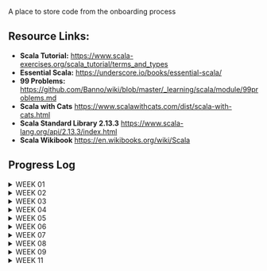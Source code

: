 A place to store code from the onboarding process


## Resource Links:
- **Scala Tutorial:** https://www.scala-exercises.org/scala_tutorial/terms_and_types
- **Essential Scala:** https://underscore.io/books/essential-scala/
- **99 Problems:** https://github.com/Banno/wiki/blob/master/_learning/scala/module/99problems.md
- **Scala with Cats** https://www.scalawithcats.com/dist/scala-with-cats.html
- **Scala Standard Library 2.13.3** https://www.scala-lang.org/api/2.13.3/index.html
- **Scala Wikibook** https://en.wikibooks.org/wiki/Scala


## Progress Log
<details><summary>WEEK 01</summary>
<p>

Day 001 - Scala exercises from website.  
This was useful as exercises to test knowledge, but not very pedigogical.
The fill in the blank method just wasn't helpful for me.

End Week 1 -
Completed chapters 1-3 Essential Scala w/ exercises, 99 Problems probs 1-6 , Scala Tutorial 1-7

</p>
</details>

<details><summary>WEEK 02</summary>
<p>

### 11/22/21
Completed probs 8-12
Spent too much time on problems 7, 13.   I feel like the resource
don't provide enough material to tackle those problems. Or maybe the problems themselves could have expandeable hints.


Q's:
- P09 my implementation forces me to reverse the output.  Am I missing somethin?
- P10 not sure if I understood the contraints of the of problem:
> Use the result of problem P09 to implement the so-called run-length encoding data compression method.
- P12 My helper function seems super janky.  I'm passing the element even though
  it doesn't change for the duration of the function, I believe.
- P13 my solution doesn't work.  Need another idea...

#### TIL:
- I used a default value for an **accumulator in the public interface**
  of a function.  But really that accumulator is an implementation detail,
  so it's **bad practice** to expose it that way.  Just use the accumalator
  in the interior helper function.

### 11/23/21

Implemented alternative version of prob 07
Impl: prob 13, ch04 CatSim, ch04 Shapes(traits)

Possible Hint for Prob 7:
Look at the scala docs for signature for flatmap?

Q's:
- What is the reading goal for the week?
-

#### TIL:
- `a: List[_]`  means `a` is of type `List`. You can use this in pattern
  matching.
-

### 11/24/21

Read half Essential Sca ch04

Q's:
1. From ch04 Essential Scala - What is the cake pattern? Why was I told to avoid it?
2. ~~How do I arrange a file? Should all the traits go together?~~
3. ~~How come we are using traits rather than abstract classes?~~
4. ~~I feel like this implementation is wrong (Color) - (putting name logic here)
   but don't know why it's better to put it in Draw.apply.  Why is it better to wait
   the name? Maybe we want like with late binding we somehow want objects to be as
   lightweight as possible?~~

5. section  4.2.2.2 https://books.underscore.io/essential-scala/essential-scala.html
   Is there a convention to refer to this object that's just performing random stuff on
   objects in the file/package?  This Draw object feels misplaced or somehow random.
   maybe it's just because it's named Draw.  Having objects have an apply method makes it hard
   to understand the naming convention, if there is one.


#### TIL:
- What a functor is.  Higher kinded type. takes a type and returns a type
- That tuples can be used as a poor man's case class.  Both are product types.  So think about use cases
- Group traits and the classes that implement them together in the file
-

### 11/25/21
- Prob 08 reimpl using fold
- reimpl prob 07 [A] using fold

Peeked at Scala with Cats Ch01

Essential Scala Ch04
- Short Division
- Stop on a Dime
- Calculator
- Water, Water...

Q's
-SOLVED ~~gave up on reimpl prob 07 using fold with Any; mental block~~

### 11/26/21

- reimpl prob 07 Any with fold during code review
- prob 14 w/ foldLeft; w/ map...flatMap
- prob 15 w/ foldLeft; w/ map...flatMap

Q's

#### TIL:
- There is a big difference between fold and foldLeft.
  fold is for when the order of the accumulation doesn't matter.


</p>
</details>



<details><summary>WEEK 03</summary>
<p>

### 11/28/21
**Essential Scala. chapter 4**
- Stop on a Dime - polymorphic dispatch vs pattern matching
- Calculator - structural recursion pattern
- A List of Methods - recursive data structures exercises

Q's
- Stuck in chapter 4 because I forgot how traverse a binary tree...

#### TIL:
- Abstract Syntax Tree - defining type to represent expressions to be operated on
- Lambda functions are just instances of FunctionN; written pretty much as
  the body of the apply method.
-


### 11/29/21

Q's
- from my gross prob 17: is There a way to exit early/short circuit from a map/fold type function?
- prob 18, I"m still confused as to why I need the case keyword in order to deconstruct in pattern matching
- prob 19. feels janky used foldleft, but I still have the shortcircuit prob.
- prob 20.  Inc I have a type mismatch.

#### TIL
- `flatMap` vs `map` and `flatten`... but I need to go over it again.

### 11/30/21

Q's


#### TIL
- `case` keyword can be used to create an anonymous class??


### 12/01/21
- Solved prob 20

#### TIL
- `Option.empty[A]` is the same as` None: Option[A]`
- using `foldRight` can sometimes save me from iterating twice through the list


### 12/02/21

- Solved prob 12, 14 using fold, and for comprehensions
- Scala Exercises: standard library
- Essential Scala: chap 4 - Calculator(Suc,Fail), model Json Object INC

Q's
- ~~can't use a for comprehension~~
- I still don't understand Either despite passing the exercise.
- ~~got wrecked trying to Model the JSON object; I have new plan but
  still am a bit confused.~~
- ~~could not fully understand the Calculator solution~~
- what does this mean? 4.5.5
  ~~>In classic functional programming style we have no objects, only data without methods and functions.~~
  ^ this is an indication of the Expression Problem

#### TIL
- for comprehension are syntactic sugar for flatMap pattern



### 12/03/21
- Essential Scala ch04 - Json Model

Q's

-


#### TIL
- Definition for semi-group, Monoid
- The Expression Problem - whether to use pattern matching or Polymorphic dispatch.  One allow easier addition
  of data; the other allows easier addition of method/functions/operations.
- Type Classes - semi-group, Monoid
- One might say "Int has a monoid Instance (using plus/addition)"


</p>
</details>


<details><summary>WEEK 04</summary>
<p>

### 12/06/21

- Essential Scala ch05 - read through chapter,
  but did not complete exercises yet.
- 99problem #18 with fold, w/o ZipWithIndex

Q's

-


#### TIL

- use List.empty rather than List()
- if all you're doing is checking the condition, you don't need a pattern match, in other
  words I don't need to deconstruct.
- with tuples, consider deconstructing and naming the parts for readability
- think about how you can reuse the code , and comment stuff with maths!


### 12/07/21

- Essential Scala Ch04 JSON impl string representation of model
- [Kayak] wrote shell script to automate Submission Count/Diff
- Essential Scala Ch04 attempt Music Model impl
- Essential Scala Ch 05 Generic List - impl length, contains, getAtIdx
- Essential Scala Ch05 two versions of fold: stack and tail rec
- Ess Scala Ch05 reimpl sum, length, prod w/ custom fold

Q's
- ~~Failed on Music Model - code duplicate, etc...~~
- Adjusted music model; when build it, the api is very janky.
  This is low priority, so come back to it.
- Ch05 - Generic List how come changing End to be generic forces
  us to change it from object to class?  Hmmm.. maybe because all Ends
  are now no longer the same?
- EssScala Ch05 - Failed at tail rec generic fold:
  >Implement a generalised version of fold and rewrite
  > double in terms of it. (5.2.3.1)


#### TIL

- Variadic - any number of parameters
- Several shell commands and brief history of shell
  [which, chmod, #!, ]
-  don't model things that aren't important to model.
- Dynamic model - you run the risk having the same information expressed
  in multiple ways

### 12/08/21

- [Kayak] Socket vs WebSocket vs HTTTP;
- [Kayak] Walk through HTTP service plumping
- [Kayak] Minor improvement to Submission log script
- [Kayak] Begin Bash track on Exercism.io
- Essential Scala ch05 - reimpl double using fold,

Q's
 
-

#### TIL
- [Kayak] web sockets are stateful (as oppose to http)
- FoldRight is not tail Recrusive!  FoldLeft is Tail Recursive.
- use the appropriate parens with Tuples; the shortcut syntax has
  been deprecated
-

### 12/09/21

- Finally completed 5.3.1 Fold using.  Was having type mismatch problems.
- EssSca 05 - Impl generic binary and fold
- EssSca 05 - tree to string using fold
- EssSca 05 - generic sum type, product type Either
- EssSca 05 - impl Maybe;  fold on Maybe
- EssSca 05 - impl Fold on generic sum/Either
- EssSca 05 - use Map on linkedlist
-

Q's

- ~~In tree to string 5.3.4.1 still confused hot str => str qualifies as A=>B~~
- ~~don't understand my solution for fold on maybe - similar to above~~

#### TIL

- Placeholder Syntax for scala function literals
- Converting methods to functions; This is cool because I think
  I accidentally did this and was confused
- Finally understand Either!  lol YaaTaa!
- instead of using None, try to use Option.empty



### 12/10/21

- Essential Scala Chapter 06 - pair-programmed to impl Unique
-


Q's



#### TIL


- The general idea is a monad represents a value in some context.
- learned `C[A] <: Seq[A]`


</p>
</details>


<details><summary> WEEK 05 </summary>
<p>

### 12/12/21

- Scala W/ Cats Ch01 - Printable Exercise 1.3
- Essential Scala ch05 - impl map for maybe
- Essential Scala Ch05 - use flatMap on list
- Essential Scala Ch05 - impl map on Either/genericSumType
-


Q's

- ~~1.1.2  I undestand that they are using the implicit, but don't
  understand why it's necessary.~~  Solved I think...
- ~~Does the complier search the whole project for implicits? Or
  it knows from the import statements?~~  
  A: Put implicits in companion objects, for now and everything should be fine.

- ~~Don't understand part of the solution for 1.3~~
> def print[A](input: A)(implicit p: Printable[A]): Unit =
println(format(input))

- confused by impl flatMap on Either - GenericSumtype
- wrecked by 5.7 - last calculator exercise

- ~~(from SequencingComputations file) What is the correct way to import?~~
- `A: ._ ; .* ; .{<object>, <object>, ...}`




#### TIL

- A Scala type class is represented by a trait with
  at least one type parameter.
- Partial Functions as in "X is a partial function from A to B"



### 12/13/21

- Essential Scala Ch06 animals exercise
- Essential Scala Ch06 So-called "Directors" IntraMovieDB exercise


Q's

-

#### TIL

- _ Underscore is kind of a default wildcard




### 12/14/21

- Ess Scala Cha06, override toString function on Dir after Sally's
  suggestion
- Ess Scala Ch06 separate functions from display
- Ess Scala 6.2.7 Heroes of Silver Screen


Q's

- On director function display functions; What's a strategy for making a nicer
  api? my first idea is making a "formatter" HOF ,  "adapter" HOF that prepares a function for the "formatter",
- my film announcement is janky as heck because i used foldLeft
-

#### TIL

- Idiomatic way to write empty Seq is Seq.empty


### 12/15/21

- EssSca Ch06 - FoldLeft
- Map
- Reverse
- Minimum

Q's

-

#### TIL

- [Senior 1-1: Ross] enter verbose/"debug mode" with bash `set -x`
- [Senior 1-1: Ross] how to fail fast within a script `set -e`


### 12/16/21

- EssSca Ch06 - reimpl some IMDB w/ collect
- [Senior 1-1: Ross] - Shell Scripting: conditional blocks, `[` test command,
  subshells, function syntax, spellcheck (like a linter)
- [Senior 1-1: Ross] - Scala
- EssSca Ch06 - reimpl foldLeft using var/foreach
- EssSca Ch-6 - reimpl IMDB w/ better formatting function
- EssSca Ch06 - impl nolan films using for comp
- EssSca Ch06 - reimpl sort films by rating w/ for comp
- EssSca Ch06 - reimpl announce films w/ for comp
- EssSca Ch06 - impl option adding with for comp and flatmap-map; w/ 3 parameters


Q's

- with the announcement exercise, I'm a little shaky on the for comp syntax
-

#### TIL

-

### 12/17/21

- [Senior 1-1: Andrew] - Variance - Covariance/Contravariance use case; relate to currying
-

Q's

-


#### TIL

- `{}` after yield are not a part of the expression
- scala format - plugin that rewrites the code to a "standard" style
  > https://scalameta.org/scalafmt/
- if the right side of the function is a single expression
- loose rule not to mix for comp and flatmap syntax
</p>
</details>


<details><summary>WEEK 06</summary>
<p>

### 12/20/21

- Essential Scala Ch06 - short Div;
- Essential Scala Ch06 - SimpleCalculator

Q's

- basically I need to reread this whole section


#### TIL

-


### 12/21/21

- ScalaTron Tutorial
- [Team Kayak] - Kafka4s AutoOffsetReset stuff
- [Senior 1-1 - Ross] - Shell Scripting, Scala - Unit vs Void; IO


Q's

-


#### TIL

- Don't tolerate warnings.


### 12/22/21

- EssScala Chapter 06 - Favorites
- EsSc06 union of sets
- EsSC06 union of maps


Q's

- ~~Struggling with Big O of Union of Maps solutions.  What is the
  Big O of the big solution vs my solution?~~
- ~~Random Words - I think my solution was stuck in OO style thinking;
  maybe I should default to thinking of maps as pattern matching functions~~
- ~~Trackback `.get `on Option unsafe; `.get` on a map safe?~~
- Essential Sca Ch06 Probabilities. mental block.  Just not sure what
  they are asking...
- sa - really stuck on flatMap

#### TIL

- the reason we leverage pattern matching is to check exhaustiveness
- any lookup that doesn't return an option is suspect
-

</p>
</details>


<details><summary>WEEK 07</summary>
<p>

### 12/27/21

- EssScala Ch06 - Prob - CatSmellsFood
- ScalaTron - NameDisplay, Command Parser, Random Movement


Q's

- ~~My cat function is just kinda hanging on top level.
  Where should it be?~~

#### TIL

-


### 12/28/21

- Refactor Prob18 using collect


Q's

-

#### TIL

-


### 01/02/22

- ScalaTron - Complete Bot - 'Boom-Shaka-Scala!!'
-

Q's

-



</p>
</details>




<details><summary>WEEK 08</summary>
<p>

### 01/03/22

-

Q's

-


#### TIL


</p>
</details>



<details><summary>WEEK 09</summary>
<p>

### 01/10/22

- [Team Kayak] conversations changes from consumer websocket api v1 - v2 docs
- EssentialScala Ch07 - Ordering; implicits; type class pattern

Q's

-


#### TIL


</p>
</details>

<details><summary>WEEK 11</summary>
<p>

### 01/23/22

- 
- Scala w/ cats Chapter 1


Q's

- ~~Scala w/ Cats - don't understand implicitly built in function~~


#### TIL



### 01/27/22

-
- Scala w/ cats Chapter 1 - Complete!


Q's

- I don't quite understand how implicits are located using the Syntax notation.


#### TIL



### 01/28/22

- 
- Scala w/ cats Chapter 2 - ???
- Function Programming in Scala Ch01 - Removing side effects
- 


Q's

- 


#### TIL


</p>
</details>